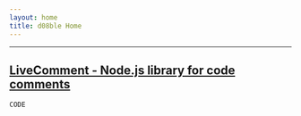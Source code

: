 ```yaml
---
layout: home
title: d08ble Home
---
```

---
[LiveComment - Node.js library for code comments](https://d08ble.github.com/livecomment)
---

```
CODE
```